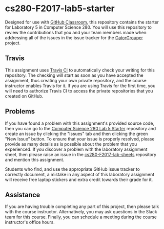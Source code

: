 <!---

TASK LIST:

  * Use cp -rf *.* to copy all of the files and directories in this repository
    to the starter repository for this assignment
  * Change into the directory for the starer repository
  * Update the header (e.g., #) to only give the name of the assignment
  * Update the first paragraph to include the commented-out content
  * Change the link in the # Problems section to point to this lab's starter
  * Create the assignment in the GitHub Classroom, noting the URL
  * Test the assignment by accepting it with your own GitHub account
  * Check to ensure that your GitHub repository is created correctly
  * Share the assignment link with all of the students using email or Slack

PROBLEMS?

  * Contact Gregory M. Kapfhammer by email or Slack
  * Raise an issue in the GitHub repository for this assignment

-->

# cs280-F2017-lab5-starter

Designed for use with [GitHub Classroom](https://classroom.github.com/), this
repository contains the starter for Laboratory 5 in Computer Science 280. You
will use this repository to review the contributions that you and your team
members made when addressing all of the issues in the issue tracker for the
[GatorGrouper](https://github.com/gkapfham/gatorgrouper) project.

## Travis

This assignment uses [Travis CI](https://travis-ci.com/) to automatically check
your writing for this repository. The checking will start as soon as you have
accepted the assignment, thus creating your own private repository, and the
course instructor enables Travis for it. If you are using Travis for the first
time, you will need to authorize Travis CI to access the private repositories
that you created on GitHub.

## Problems

If you have found a problem with this assignment's provided source code, then
you can go to the [Computer Science 280 Lab 5
Starter](https://github.com/Allegheny-Computer-Science-280-F2017/cs280-F2017-lab5-starter)
repository and create an issue by clicking the "Issues" tab and then clicking
the green "New Issue" button. To ensure that your issue is properly resolved,
please provide as many details as is possible about the problem that you
experienced. If you discover a problem with the laboratory assignment sheet,
then please raise an issue in the
[cs280-F2017-lab-sheets](https://github.com/Allegheny-Computer-Science-280-F2017/cs280-F2017-lab-sheets)
repository and mention this assignment.

Students who find, and use the appropriate GitHub issue tracker to correctly
document, a mistake in any aspect of this laboratory assignment will receive
free laptop stickers and extra credit towards their grade for it.

## Assistance

If you are having trouble completing any part of this project, then please talk
with the course instructor. Alternatively, you may ask questions in the Slack
team for this course. Finally, you can schedule a meeting during the course
instructor's office hours.
